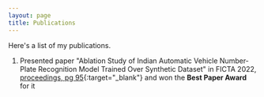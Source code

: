 ```yaml
---
layout: page
title: Publications
---
```


Here's a list of my publications. 


1. Presented paper "Ablation Study of Indian Automatic Vehicle Number-Plate Recognition Model Trained Over Synthetic Dataset" in FICTA 2022, [proceedings, pg 95](https://drive.google.com/file/d/1NXflUdDin_cNpygaHwHuFVrUhPNIwd_O/view){:target="_blank"} and won the **Best Paper Award** for it 
<!-- <br><br>
<a href="https://info.flagcounter.com/Zl3n"><img src="https://s11.flagcounter.com/count2/Zl3n/bg_FFFFFF/txt_000000/border_CCCCCC/columns_2/maxflags_10/viewers_0/labels_0/pageviews_0/flags_0/percent_0/" alt="Flag Counter" border="0"></a> -->